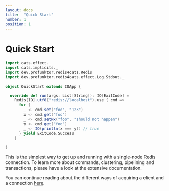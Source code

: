 ```yaml
---
layout: docs
title:  "Quick Start"
number: 1
position: 1
---
```


# Quick Start

```scala mdoc:silent
import cats.effect._
import cats.implicits._
import dev.profunktor.redis4cats.Redis
import dev.profunktor.redis4cats.effect.Log.Stdout._

object QuickStart extends IOApp {

  override def run(args: List[String]): IO[ExitCode] =
    Redis[IO].utf8("redis://localhost").use { cmd =>
      for {
        _ <- cmd.set("foo", "123")
        x <- cmd.get("foo")
        _ <- cmd.setNx("foo", "should not happen")
        y <- cmd.get("foo")
        _ <- IO(println(x === y)) // true
      } yield ExitCode.Success
    }

}
```

This is the simplest way to get up and running with a single-node Redis connection. To learn more about commands, clustering, pipelining and transactions, please have a look at the extensive documentation.

You can continue reading about the different ways of acquiring a client and a connection [here](./client.html).
